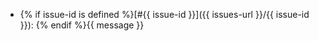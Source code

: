 * {% if issue-id is defined %}[#{{ issue-id }}]({{ issues-url }}/{{ issue-id }}): {% endif %}{{ message }}  
